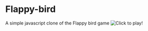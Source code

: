 # Flappy-bird
A simple javascript clone of the Flappy bird game ![Click to play!]("ashish0kumar.github.io/Flappy-bird/")
